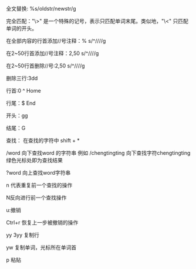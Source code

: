 全文替换: %s/oldstr/newstr/g

完全匹配："\\>" 是一个特殊的记号，表示只匹配单词末尾。类似地，"\\<" 只匹配单词的开头。

在全部内容的行首添加//号注释：% s/^/\/\//g

在2~50行首添加//号注释：2,50 s/^/\/\//g

在2~50行首删除//号:2,50 s/^\/\///g

删除三行:3dd

行首:0 ^ Home

行尾：$ End

开头：gg

结尾：G

查找： 在查找的字符中 shift + *

/word    向下查找word 的字符串  例如  /chengtingting   向下查找字符chengtingting   绿色光标处即为查找结果

?word 向上查找word字符串

n  代表重复前一个查找的操作

N反向进行前一个查找操作 

u:撤销

Ctrl+r 恢复上一步被撤销的操作

yy 3yy 复制行

yw 复制单词，光标所在单词首

p 粘贴